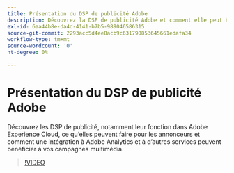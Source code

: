 ```yaml
---
title: Présentation du DSP de publicité Adobe
description: Découvrez la DSP de publicité Adobe et comment elle peut être bénéfique pour vos campagnes multimédia.
exl-id: 6aa44b8e-da4d-4141-b7b5-989046586315
source-git-commit: 2293acc5d4ee8acb9c631790853645661edafa34
workflow-type: tm+mt
source-wordcount: '0'
ht-degree: 0%

---
```


# Présentation du DSP de publicité Adobe

Découvrez les DSP de publicité, notamment leur fonction dans Adobe Experience Cloud, ce qu’elles peuvent faire pour les annonceurs et comment une intégration à Adobe Analytics et à d’autres services peuvent bénéficier à vos campagnes multimédia.

>[!VIDEO](https://video.tv.adobe.com/v/339200)
